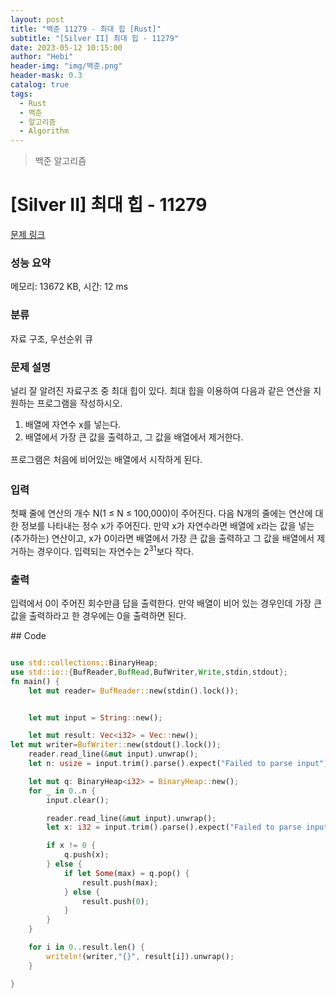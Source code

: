 ```yaml
---
layout: post
title: "백준 11279 - 최대 힙 [Rust]"
subtitle: "[Silver II] 최대 힙 - 11279"
date: 2023-05-12 10:15:00
author: "Hebi"
header-img: "img/백준.png"
header-mask: 0.3
catalog: true
tags:
  - Rust
  - 백준
  - 알고리즘
  - Algorithm
---
```


> 백준 알고리즘

# [Silver II] 최대 힙 - 11279

[문제 링크](https://www.acmicpc.net/problem/11279)

### 성능 요약

메모리: 13672 KB, 시간: 12 ms

### 분류

자료 구조, 우선순위 큐

### 문제 설명

<p>널리 잘 알려진 자료구조 중 최대 힙이 있다. 최대 힙을 이용하여 다음과 같은 연산을 지원하는 프로그램을 작성하시오.</p>

<ol>
	<li>배열에 자연수 x를 넣는다.</li>
	<li>배열에서 가장 큰 값을 출력하고, <span style="line-height:1.6em">그 값을 배열에서 제거한다. </span></li>
</ol>

<p><span style="line-height:1.6em">프로그램은 처음에 비어있는 배열에서 시작하게 된다.</span></p>

### 입력

 <p>첫째 줄에 연산의 개수 N(1 ≤ N ≤ 100,000)이 주어진다. 다음 N개의 줄에는 연산에 대한 정보를 나타내는 정수 x가 주어진다. 만약 x가 자연수라면 배열에 x라는 값을 넣는(추가하는) 연산이고, x가 0이라면 배열에서 가장 큰 값을 출력하고 그 값을 배열에서 제거하는 경우이다. 입력되는 자연수는 2<sup>31</sup>보다 작다.</p>

### 출력

 <p>입력에서 0이 주어진 회수만큼 답을 출력한다. 만약 배열이 비어 있는 경우인데 가장 큰 값을 출력하라고 한 경우에는 0을 출력하면 된다.</p>
## Code

```rs

use std::collections::BinaryHeap;
use std::io::{BufReader,BufRead,BufWriter,Write,stdin,stdout};
fn main() {
    let mut reader= BufReader::new(stdin().lock());


    let mut input = String::new();

    let mut result: Vec<i32> = Vec::new();
let mut writer=BufWriter::new(stdout().lock());
    reader.read_line(&mut input).unwrap();
    let n: usize = input.trim().parse().expect("Failed to parse input");

    let mut q: BinaryHeap<i32> = BinaryHeap::new();
    for _ in 0..n {
        input.clear();

        reader.read_line(&mut input).unwrap();
        let x: i32 = input.trim().parse().expect("Failed to parse input");

        if x != 0 {
            q.push(x);
        } else {
            if let Some(max) = q.pop() {
                result.push(max);
            } else {
                result.push(0);
            }
        }
    }

    for i in 0..result.len() {
        writeln!(writer,"{}", result[i]).unwrap();
    }

}
```
